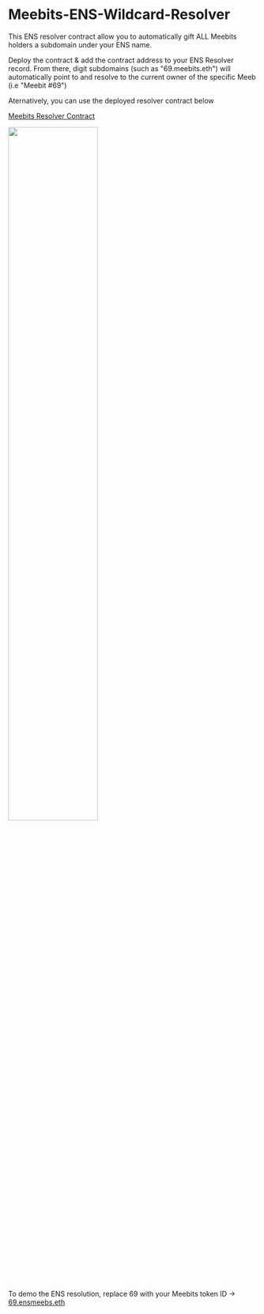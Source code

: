 # Meebits-ENS-Wildcard-Resolver

This ENS resolver contract allow you to automatically gift ALL Meebits holders a subdomain under your ENS name. 

Deploy the contract & add the contract address to your ENS Resolver record. From there, digit subdomains (such as "69.meebits.eth") will automatically point to and resolve to the current owner of the specific Meeb (i.e "Meebit #69")

Aternatively, you can use the deployed resolver contract below

[Meebits Resolver Contract](https://etherscan.io/address/0x089504de59277a3d085ad41f0d87e48581589d49)

<img src="https://i.ibb.co/jfjVZV0/Screen-Shot-2023-04-19-at-2-10-41-PM.png)"  width="60%">

To demo the ENS resolution, replace 69 with your Meebits token ID -> [69.ensmeebs.eth](https://app.ens.domains/name/69.ensmeebs.eth)
